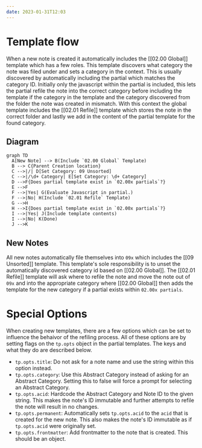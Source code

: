 ```yaml
---
date: 2023-01-31T12:03
---
```


# Template flow

When a new note is created it automatically includes the [[02.00 Global]] template which has a few roles. This template discovers what category the note was filed under and sets a category in the context. This is usually discovered by automatically including the partial which matches the category ID. Initially only the javascript within the partial is included, this lets the partial refile the note into the correct category before including the template if the category in the template and the category discovered from the folder the note was created in mismatch. With this context the global template includes the [[02.01 Refile]] template which stores the note in the correct folder  and lastly we add in the content of the partial template for the found category.

## Diagram
```mermaid
graph TD
  A[New Note] --> B(Include `02.00 Global` Template)
  B --> C{Parent Creation location}
  C -->|/| D[Set Category: 09 Unsorted]
  C -->|/\d+ Category| E[Set Category: \d+ Category]
  D -->F{Does partial template exist in `02.00x partials`?}
  E -->F
  F -->|Yes| G(Evaluate Javascript in partial.)
  F -->|No| H(Include `02.01 Refile` Template)
  G -->H
  H -->I{Does partial template exist in `02.00x partials`?}
  I -->|Yes| J(Include template contents)
  I -->|No| K(Done)
  J -->K
```


## New Notes
All new notes automatically file themselves into `09x` which includes the [[09 Unsorted]] template. This template's sole responsibility is to unset the automatically discovered category id based on [[02.00 Global]]. The [[02.01 Refile]] template will ask where to refile the note and move the note out of `09x` and into the appropriate category where [[02.00 Global]] then adds the template for the new category if a partial exists within `02.00x partials`.

# Special Options

When creating new templates, there are a few options which can be set to influence the behaivor of the refiling process. All of these options are by setting flags on the `tp.opts` object in the partial templates. The keys and what they do are described below.

- `tp.opts.title`: Do not ask for a note name and use the string within this option instead.
- `tp.opts.category`: Use this Abstract Category instead of asking for an Abstract Category. Setting this to false will force a prompt for selecting an Abstract Category.
- `tp.opts.acid`: Hardcode the Abstract Category and Note ID to the given string. This makes the note's ID immutable and further attempts to refile the note will result in no changes.
- `tp.opts.permanent`: Automatically sets `tp.opts.acid` to the `acid` that is created for the new note. This also makes the note's ID immutable as if `tp.opts.acid` were originally set.
- `tp.opts.frontmatter`: Add frontmatter to the note that is created. This should be an object.
